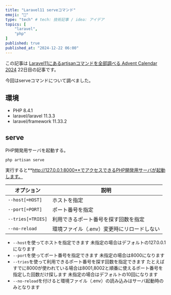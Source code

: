 ```yaml
---
title: "Laravel11 serveコマンド"
emoji: "🍆"
type: "tech" # tech: 技術記事 / idea: アイデア
topics: [
    "laravel",
    "php"
]
published: true
published_at: "2024-12-22 06:00"
---
```


この記事は [Laravel11にあるartisanコマンドを全部調べる Advent Calendar 2024](https://adventar.org/calendars/10674) 22日目の記事です。

今回はserveコマンドについて調べました。

## 環境

- PHP 8.4.1
- laravel/laravel 11.3.3
- laravel/framework 11.33.2

## serve

PHP開発用サーバを起動する。

```
php artisan serve
```

実行すると**http://127.0.0.1:8000**でアクセスできるPHP開発用サーバが起動します。

| オプション | 説明 |
| --- | --- |
| `--host[=HOST]` | ホストを指定 |
| `--port[=PORT]` | ポート番号を指定 |
| `--tries[=TRIES]` | 利用できるポート番号を探す回数を指定 |
| `--no-reload` | 環境ファイル（.env）変更時にリロードしない |

- `--host`を使ってホストを指定できます
未指定の場合はデフォルトの127.0.0.1になります
- `--port`を使ってポート番号を指定できます
未指定の場合は8000になります
- `--tries`を使って利用できるポート番号を探す回数を指定できます
たとえばすでに8000が使われている場合は8001,8002と順番に使えるポート番号を指定した回数だけ探します
未指定の場合はデフォルトの10回になります
- `--no-reload`を付けると環境ファイル（.env）の読み込みはサーバ起動時のみとなります
